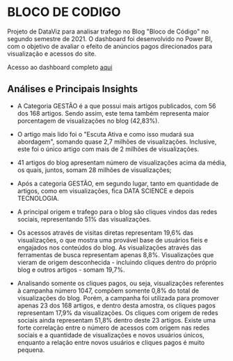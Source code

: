 # BLOCO DE CODIGO
Projeto de DataViz para analisar trafego no Blog "Bloco de Código" no segundo semestre de 2021. O dashboard foi desenvolvido no Power BI, com o objetivo de avaliar o efeito de anúncios pagos direcionados para visualização e acessos do site. 



Acesso ao dashboard completo [aqui](https://app.powerbi.com/view?r=eyJrIjoiZDliOGY1MmYtYzZjNy00ZmY5LWFjZGEtNjFlNWE4YTBkZDVmIiwidCI6ImMwMGMyNzg3LTI3NmItNDE4ZC1iZjFjLTFkOTVhNDY3NTZjZSJ9&pageName=ReportSection5fd2366070b918cd8c5d)

## Análises e Principais Insights

* A Categoria GESTÃO é a que possui mais artigos publicados, com 56 dos 168 artigos. Sendo assim, este tema também representa maior porcentagem de visualizações no blog (42,83%).

* O artigo mais lido foi o "Escuta Ativa e como isso mudará sua abordagem", somando quase 2,7 milhões de visualizações. Inclusive, este foi o único artigo com mais de 2 milhões de visualizações.

* 41 artigos do blog apresentam número de visualizações acima da média, os quais, juntos, somam 28 milhões de visualizações;

* Após a categoria GESTÃO, em segundo lugar, tanto em quantidade de artigos, como em visualizações, fica DATA SCIENCE e depois TECNOLOGIA.

* A principal origem e trafego para o blog são cliques vindos das redes sociais, representando 51% das visualizações. 

* Os acessos através de visitas diretas representam 19,6% das visualizações, o que mostra uma provável base de usuários fieis e engajados nos conteúdos do blog. As visualizações através das ferramentas de busca representam apenas 8,8%. Visualizações que vieram de origem desconhecida - incluindo cliques dentro do próprio blog e outros artigos - somam 19,7%.

* Analisando somente os cliques pagos, ou seja, visualizações referentes à campanha número 1047, compõem somente 0,8% do total de visualizações do blog. Porém, a campanha foi utilizada para promover apenas 23 dos 168 artigos, e dentro desta amostra, os cliques pagos representam 17,9% da visualizações. Os cliques com origem de redes sociais ainda representam 51,8% dentro deste 23 artigos. Existe uma forte correlação entre o número de acessos com origem nas redes sociais e a quantidade de visualizações e novos usuários únicos, enquanto a relação entre novos usuários e cliques pagos é muito pequena.
